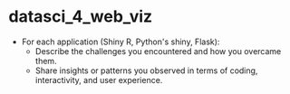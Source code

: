 # datasci_4_web_viz

- For each application (Shiny R, Python's shiny, Flask):
  - Describe the challenges you encountered and how you overcame them.
  - Share insights or patterns you observed in terms of coding, interactivity, and user experience.
